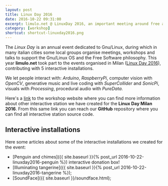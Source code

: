 ```yaml
---
layout: post
title: Linux Day 2016
date: 2016-10-22 09:31:00
excerpt: limulo.net @ LinuxDay 2016, an important meeting around free and open source software.
category: [workshop]
shortcut: shortcut-linuxday2016.png
---
```


The _Linux Day_ is an annual event dedicated to Gnu/Linux, during which in many italian cities some local groups organise meetings, workshops and talks to support the Gnu/Linux OS and the Free Software philosophy.
This year **limulo.net** took part to the events organised in Milan ([Linux Day 2016](http://www.linuxdaymilano.org/)), contributing with 5 interactive installations.

We let people interact with: _Arduino_, _RaspberryPi_, computer vision with _OpenCV_, generative music and live coding with _SuperCollider_ and _SonicPi_, visuals with _Processing_, procedural audio with _PureData_.

Here's a [link](https://limulo.github.io/linuxday2016/) to the workshop website where you can find more information about other interactive station we have created for the **Linux Day Milan 2016**. From this same link you can reach our **GitHub** repository where you can find all interactive station source code.

## Interactive installations

Here some articles about some of the interactive installations we created for the event:

* [Penguin and chimes]({{ site.baseurl }}{% post_url 2016-10-22-linuxday2016-penguin %}) interactive donation box!
* [Illuminating tangerine]({{ site.baseurl }}{% post_url 2016-10-22-linuxday2016-tangerine %});
* [SoundFace]({{ site.baseurl }}/soundface.html);
